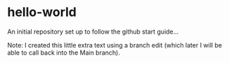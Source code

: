 # hello-world

An initial repository set up to follow the github start guide...

Note: I created this little extra text using a branch edit (which later I will be able to call back into the Main branch).
